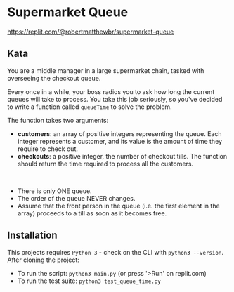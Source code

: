 # Supermarket Queue

https://replit.com/@robertmatthewbr/supermarket-queue

## Kata

You are a middle manager in a large supermarket chain, tasked with overseeing the checkout queue.

Every once in a while, your boss radios you to ask how long the current queues will take to process. You take this job seriously, so you've decided to write a function called `queueTime` to solve the problem.

The function takes two arguments:

- **customers**: an array of positive integers representing the queue. Each integer represents a customer, and its value is the amount of time they require to check out.
- **checkouts**: a positive integer, the number of checkout tills.
  The function should return the time required to process all the customers.

<br />

- There is only ONE queue.
- The order of the queue NEVER changes.
- Assume that the front person in the queue (i.e. the first element in the array) proceeds to a till as soon as it becomes free.

## Installation

This projects requires `Python 3` - check on the CLI with `python3 --version`. After cloning the project:

- To run the script: `python3 main.py` (or press '>Run' on replit.com)
- To run the test suite: `python3 test_queue_time.py`
